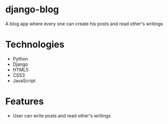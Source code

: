 # django-blog
A blog app where every one can create his posts and read other's writings
# Technologies
* Python
* Django
* HTML5
* CSS3
* JavaScript
# Features
* User can write posts and read other's writings
